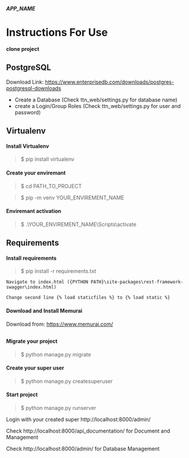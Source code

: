 <b><i> APP_NAME </i></b>

# Instructions For Use

<b> clone project </b>

## PostgreSQL
Download Link: https://www.enterprisedb.com/downloads/postgres-postgresql-downloads
- Create a Database (Check ttn_web/settings.py for database name)
- create a Login/Group Roles (Check ttn_web/settings.py for user and password)

## Virtualenv

#### Install Virtualenv
> $ pip install virtualenv

#### Create your enviremant
> $ cd PATH_TO_PROJECT

> $ pip -m venv YOUR_ENVIREMENT_NAME

#### Enviremant activation
> $ .\YOUR_ENVIREMENT_NAME\Scripts\activate

## Requirements

#### Install requirements
> $ pip install -r requirements.txt

`Navigate to index.html ({PYTHON PATH}\site-packages\rest-framework-swagger\index.html)`

`Change second line {% load staticfiles %} to {% load static %}`

#### Download and Install Memurai

Download from: https://www.memurai.com/

##

#### Migrate your project
>$ python manage.py migrate

#### Create your super user
>$ python manage.py createsuperuser

#### Start project
>$ python manage.py runserver

Login with your created super http://localhost:8000/admin/

Check http://localhost:8000/api_documentation/ for Document and Management

Check http://localhost:8000/admin/ for Database Management